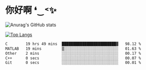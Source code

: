 # 你好啊 ❛‿˂✨

![Anurag's GitHub stats](https://github-readme-stats.vercel.app/api?username=ZombieFly&count_private=true&show_icons=true)

[![Top Langs](https://github-readme-stats.vercel.app/api/top-langs/?username=ZombieFly&layout=compact&count_private=true&hide=Ruby,makefile)](https://github.com/anuraghazra/github-readme-stats)

<!--START_SECTION:waka-->

```txt
C        19 hrs 49 mins  ████████████████████████▓   98.12 %
MATLAB   19 mins         ▒░░░░░░░░░░░░░░░░░░░░░░░░   01.63 %
Other    2 mins          ░░░░░░░░░░░░░░░░░░░░░░░░░   00.17 %
C++      0 secs          ░░░░░░░░░░░░░░░░░░░░░░░░░   00.07 %
Git      0 secs          ░░░░░░░░░░░░░░░░░░░░░░░░░   00.01 %
```

<!--END_SECTION:waka-->
